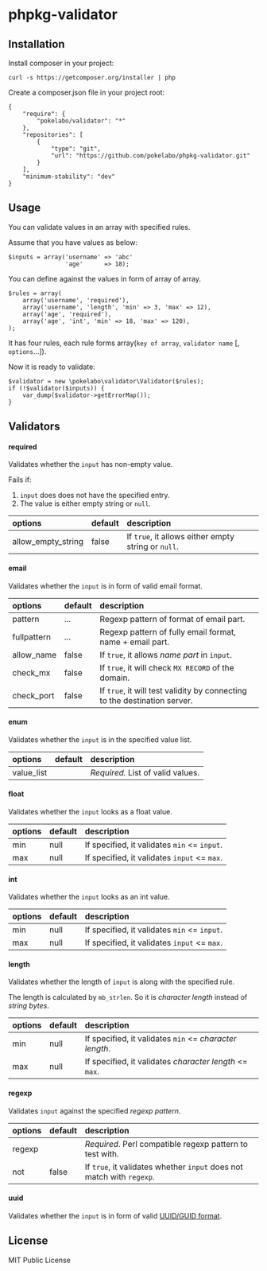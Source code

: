 phpkg-validator
===============

Installation
------------

Install composer in your project:

    curl -s https://getcomposer.org/installer | php

Create a composer.json file in your project root:

    {
        "require": {
            "pokelabo/validator": "*"
        },
        "repositories": [
            {
                "type": "git",
                "url": "https://github.com/pokelabo/phpkg-validator.git"
            }
        ],
        "minimum-stability": "dev"
    }

Usage
-----

You can validate values in an array with specified rules.

Assume that you have values as below:

    $inputs = array('username' => 'abc'
                    'age'      => 18);

You can define against the values in form of array of array.  

    $rules = array(
        array('username', 'required'),
        array('username', 'length', 'min' => 3, 'max' => 12),
        array('age', 'required'),
        array('age', 'int', 'min' => 18, 'max' => 120),
    );

It has four rules, each rule forms array(`key of array`, `validator name` [, `options`...]).  

Now it is ready to validate:

    $validator = new \pokelabo\validator\Validator($rules);
    if (!$validator($inputs)) {
        var_dump($validator->getErrorMap());
    }

Validators
----------

#### required

Validates whether the `input` has non-empty value.

Fails if:

1. `input` does does not have the specified entry.
2. The value is either empty string or `null`.

| options            | default | description                                         |
| :----------------- | :------ | :-------------------------------------------------- |
| allow_empty_string | false   | If `true`, it allows either empty string or `null`. |

#### email

Validates whether the `input` is in form of valid email format.

| options            | default | description                                                               |
| :----------------- | :------ | :--------------------------------------------------                       |
| pattern            | ...     | Regexp pattern of format of email part.                                   |
| fullpattern        | ...     | Regexp pattern of fully email format, name + email part.                  |
| allow_name         | false   | If `true`, it allows _name part_ in `input`.                              |
| check_mx           | false   | If `true`, it will check `MX RECORD` of the domain.                       |
| check_port         | false   | If `true`, it will test validity by connecting to the destination server. |

#### enum

Validates whether the `input` is in the specified value list.

| options            | default | description                                         |
| :----------------- | :------ | :-------------------------------------------------- |
| value_list         |         | _Required._ List of valid values.                   |

#### float

Validates whether the `input` looks as a float value.

| options            | default | description                                         |
| :----------------- | :------ | :-------------------------------------------------- |
| min                | null    | If specified, it validates `min` <= `input`.        |
| max                | null    | If specified, it validates `input` <= `max`.        |

#### int

Validates whether the `input` looks as an int value.

| options            | default | description                                         |
| :----------------- | :------ | :-------------------------------------------------- |
| min                | null    | If specified, it validates `min` <= `input`.        |
| max                | null    | If specified, it validates `input` <= `max`.        |

#### length

Validates whether the length of `input` is along with the specified rule.

The length is calculated by `mb_strlen`. So it is _character length_ instead of _string bytes_.

| options            | default | description                                             |
| :----------------- | :------ | :--------------------------------------------------     |
| min                | null    | If specified, it validates `min` <= _character length_. |
| max                | null    | If specified, it validates _character length_ <= `max`. |

#### regexp

Validates `input` against the specified _regexp pattern_.

| options            | default | description                                                           |
| :----------------- | :------ | :--------------------------------------------------                   |
| regexp             |         | _Required_. Perl compatible regexp pattern to test with.              |
| not                | false   | If `true`, it validates whether `input` does not match with `regexp`. |

#### uuid

Validates whether the `input` is in form of valid [UUID/GUID format][].

[UUID/GUID format]: http://en.wikipedia.org/wiki/Globally_unique_identifier#Text_encoding

License
-------

MIT Public License
